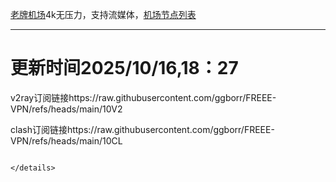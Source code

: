 
[老牌机场](https://www.linghunyun.com/#/register?code=KBcl8cHj)4k无压力，支持流媒体，[机场节点列表](https://github.com/ggborr/FREEE-VPN/blob/main/%E8%8A%82%E7%82%B9%E5%88%97%E8%A1%A8.pdf)
****

# 更新时间2025/10/16,18：27
v2ray订阅链接https://raw.githubusercontent.com/ggborr/FREEE-VPN/refs/heads/main/10V2

clash订阅链接https://raw.githubusercontent.com/ggborr/FREEE-VPN/refs/heads/main/10CL


 
  
``` 
 
</details>

 
